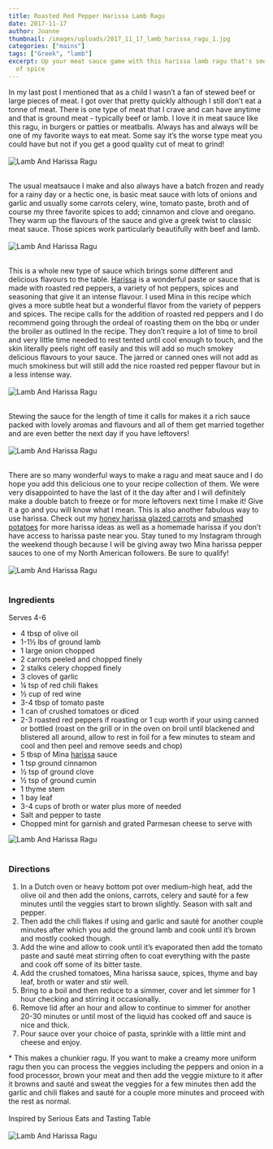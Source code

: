 ```yaml
---
title: Roasted Red Pepper Harissa Lamb Ragu
date: 2017-11-17
author: Joanne
thumbnail: /images/uploads/2017_11_17_lamb_harissa_ragu_1.jpg
categories: ["mains"]
tags: ["Greek", "lamb"]
excerpt: Up your meat sauce game with this harissa lamb ragu that's smokey with a hint
  of spice
---
```

In my last post I mentioned that as a child I wasn’t a fan of stewed beef or large pieces of meat. I got over that pretty quickly although I still don’t eat a tonne of meat. There is one type of meat that I crave and can have anytime and that is ground meat - typically beef or lamb. I love it in meat sauce like this ragu, in burgers or patties or meatballs. Always has and always will be one of my favorite ways to eat meat. Some say it’s the worse type meat you could have but not if you get a good quality cut of meat to grind!
<br>
<br>
![Lamb And Harissa Ragu](/images/uploads/2017_11_17_lamb_harissa_ragu_2.jpg)
<br>
<br>

The usual meatsauce I make and also always have a batch frozen and ready for a rainy day or a hectic one, is basic meat sauce with lots of onions and garlic and usually some carrots celery, wine, tomato paste, broth and of course my three favorite spices to add; cinnamon and clove and oregano. They warm up the flavours of the sauce and give a greek twist to classic meat sauce. Those spices work particularly beautifully with beef and lamb.
<br>
<br>
![Lamb And Harissa Ragu](/images/uploads/2017_11_17_lamb_harissa_ragu_3.jpg)
<br>
<br>

This is a whole new type of sauce which brings some different and delicious flavours to the table.  [Harissa](https://www.casablancafoods.com/products/mina-harissa) is a wonderful paste or sauce that is made with roasted red peppers, a variety of hot peppers, spices and seasoning that give it an intense flavour. I used Mina in this recipe which gives a more subtle heat but a wonderful flavor from the variety of peppers and spices. The recipe calls for the addition of roasted red peppers and I do recommend going through the ordeal of roasting them on the bbq or under the broiler as outlined In the recipe. They don’t require a lot of time to broil and very little time needed to rest tented until cool enough to touch, and the skin literally peels right off easily and this will add so much smokey delicious flavours to your sauce. The jarred or canned ones will not add as much smokiness but will still add the nice roasted red pepper flavour but in a less intense way.
<br>
<br>
![Lamb And Harissa Ragu](/images/uploads/2017_11_17_lamb_harissa_ragu_4.jpg)
<br>
<br>

Stewing the sauce for the length of time it calls for makes it a rich sauce packed with lovely aromas and flavours and all of them get married together and are even better the next day if you have leftovers!
<br>
<br>
![Lamb And Harissa Ragu](/images/uploads/2017_11_17_lamb_harissa_ragu_5.jpg)
<br>
<br>

There are so many wonderful ways to make a ragu and meat sauce and I do hope you add this delicious one to your recipe collection of them. We were very disappointed to have the last of it the day after and I will definitely make a double batch to freeze or for more leftovers next time I make it! Give it a go and you will know what I mean. This is also another fabulous way to use harissa. Check out my [honey harissa glazed carrots](https://www.oliveandmango.com/honey-harissa-carrots) and [smashed potatoes](https://www.oliveandmango.com/smashed-potatoes-harissa) for more harissa ideas as well as a homemade harissa if you don’t have access to harissa paste near you. Stay tuned to my Instagram through the weekend though because I will be giving away two Mina harissa pepper sauces to one of my North American followers. Be sure to qualify!
<br>
<br>
![Lamb And Harissa Ragu](/images/uploads/2017_11_17_lamb_harissa_ragu_6.jpg)
<br>
<br>

### Ingredients

Serves 4-6
<br>

* 4 tbsp of olive oil
* 1-1&frac12; lbs of ground lamb
* 1 large onion chopped
* 2 carrots peeled and chopped finely
* 2 stalks celery chopped finely
* 3 cloves of garlic
* &frac14; tsp of red chili flakes
* &frac12; cup of red wine
* 3-4 tbsp of tomato paste
* 1 can of crushed tomatoes or diced
* 2-3 roasted red peppers if roasting or 1 cup worth if your using canned or bottled (roast on the grill or in the oven on broil until blackened and blistered all around, allow to rest in foil for a few minutes to steam and cool and then peel and remove seeds and chop)
* 5 tbsp of <span class="highlight">Mina [harissa](https://www.casablancafoods.com/products/mina-harissa)</span> sauce
* 1 tsp ground cinnamon
* &frac12; tsp of ground clove
* &frac12; tsp of ground cumin
* 1 thyme stem
* 1 bay leaf
* 3-4 cups of broth or water plus more of needed
* Salt and pepper to taste
* Chopped mint for garnish and grated Parmesan cheese to serve with  

![Lamb And Harissa Ragu](/images/uploads/2017_11_17_lamb_harissa_ragu_7.jpg)
<br>
<br>

### Directions

1. In a Dutch oven or heavy bottom pot  over medium-high heat, add the olive oil and then add the onions, carrots, celery and sauté for a few minutes until the veggies start to brown slightly.  Season with salt and pepper.
2. Then add the chili flakes if using and garlic and sauté for another couple minutes after which you add the ground lamb and cook until it’s brown and mostly cooked though.
3. Add the wine and allow to cook until it’s evaporated then add the tomato paste and sauté meat stirring often to coat everything with the paste and cook off some of its bitter taste.  
4. Add the crushed tomatoes, Mina harissa sauce, spices, thyme and bay leaf, broth or water and stir well.  
5. Bring to a boil and then reduce to a simmer, cover and let simmer for 1 hour checking and stirring it occasionally.
6. Remove lid after an hour and allow to continue to simmer for another 20-30 minutes or until most of the liquid has cooked off and sauce is nice and thick.
7. Pour sauce over your choice of pasta, sprinkle with a little mint and cheese and enjoy.

\* This makes a chunkier ragu. If you want to make a creamy more uniform ragu then you can process the veggies including the peppers and onion in a food processor, brown your meat and then add the veggie mixture to it after it browns and sauté and sweat the veggies for a few minutes then add the garlic and chili flakes and sauté for a couple more minutes and proceed with the rest as normal.
<br>
<br>
Inspired by Serious Eats and Tasting  Table
<br>
<br>
![Lamb And Harissa Ragu](/images/uploads/2017_11_17_lamb_harissa_ragu_8.jpg)
